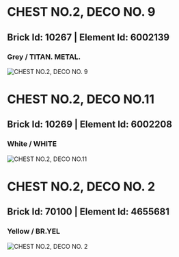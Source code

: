 # CHEST NO.2, DECO NO. 9
## Brick Id: 10267 | Element Id: 6002139
### Grey / TITAN. METAL.
![CHEST NO.2, DECO NO. 9](https://lc-www-live-s.legocdn.com/media/bricks/5/2/6002139.jpg)

# CHEST NO.2, DECO NO.11
## Brick Id: 10269 | Element Id: 6002208
### White / WHITE
![CHEST NO.2, DECO NO.11](https://lc-www-live-s.legocdn.com/media/bricks/5/2/6002208.jpg)

# CHEST NO.2, DECO NO. 2
## Brick Id: 70100 | Element Id: 4655681
### Yellow / BR.YEL
![CHEST NO.2, DECO NO. 2](https://lc-www-live-s.legocdn.com/media/bricks/5/2/4655681.jpg)

